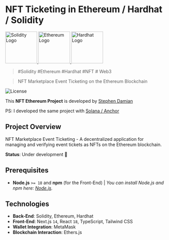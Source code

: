 # NFT Ticketing in Ethereum / Hardhat / Solidity

<a href="https://github.com/s-damian/hardhat-nft-ticketing">
<img src="https://raw.githubusercontent.com/s-damian/medias/main/technos-logos/solidity.webp" alt="Solidity Logo" height="100px">
</a>
<a href="https://github.com/s-damian/hardhat-nft-ticketing">
<img src="https://raw.githubusercontent.com/s-damian/medias/main/technos-logos/ethereum.webp" alt="Ethereum Logo" height="100px">
</a>
<a href="https://github.com/s-damian/hardhat-nft-ticketing">
<img src="https://raw.githubusercontent.com/s-damian/medias/main/technos-logos/hardhat.webp" alt="Hardhat Logo" height="100px">
</a>

> #Solidity #Ethereum #Hardhat #NFT # Web3

> NFT Marketplace Event Ticketing on the Ethereum Blockchain

![License](https://img.shields.io/badge/License-MIT-blue)

This **NFT Ethereum Project** is developed by [Stephen Damian](https://github.com/s-damian)

PS: I developed the same project with [Solana / Anchor](https://github.com/s-damian/anchor-nft-ticketing)


## Project Overview

NFT Marketplace Event Ticketing - A decentralized application for managing and verifying event tickets as NFTs on the Ethereum blockchain.

**Status**: Under development 🚧


## Prerequisites

- **Node.js** ```>= 18``` and **npm** (for the Front-End) | *You can install Node.js and npm here: [Node.js](https://nodejs.org/en/download/package-manager).*


## Technologies

- **Back-End**: Solidity, Ethereum, Hardhat
- **Front-End**: Next.js ```14```, React ```18```, TypeScript, Tailwind CSS
- **Wallet Integration**: MetaMask
- **Blockchain Interaction**: Ethers.js
